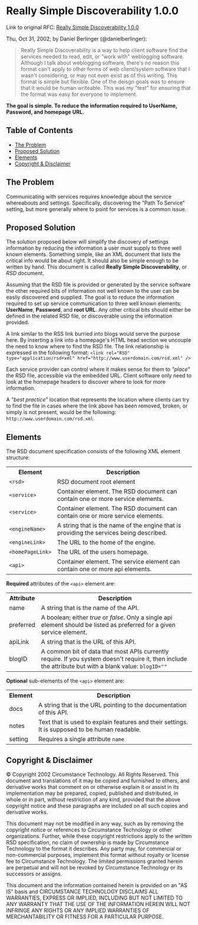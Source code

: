 # Really Simple Discoverability 1.0.0

Link to original RFC: [Really Simple Discoverability 1.0.0](http://archipelago.phrasewise.com/rsd)

Thu, Oct 31, 2002; by Daniel Berlinger (@danielberlinger):
> Really Simple Discoverability is a way to help client software find the services needed to read, edit, or "work with" weblogging software. 
> Although I talk about weblogging software, there's no reason this format can't apply to other forms of web client/system software that I wasn't considering, or may not even exist as of this writing. 
> This format is simple but flexible. One of the deisgn goals was to ensure that it would be human writeable. 
> This was my "test" for ensuring that the format was easy for everyone to implement.

**The goal is simple. To reduce the information required to UserName, Password, and homepage URL.**

## Table of Contents

* [The Problem](#the-problem)
* [Proposed Solution](#proposed-solution)
* [Elements](#elements)
* [Copyright & Disclaimer](#copyright--disclaimer)

## The Problem

Communicating with services requires knowledge about the service whereabouts and settings.
Specifically, discovering the "Path To Service" setting, but more generally where to point for services is a common issue.

## Proposed Solution

The solution proposed below will simplify the discovery of settings information by reducing the information a user must supply to three well known elements. 
Something simple, like an XML document that lists the critical info would be about right. It should also be simple enough to be written by hand. 
This document is called **Really Simple Discoverability**, or *RSD* document.

Assuming that the RSD file is provided or generated by the service software the other required bits of information not well known to the user can be easliy discovered and supplied.
The goal is to reduce the information required to set up service communication to three well known elements: **UserName**, **Password**, and **root URL**. 
Any other critical bits should either be defined in the related RSD file, or discoverable using the information provided.

A link similar to the RSS link burried into blogs would serve the purpose here.
By inserting a link into a homepage's HTML head section we uncouple the need to know where to find the RSD file. 
The link relationship is expressed in the following format:
```<link rel="RSD" type="application/rsd+xml" href="http://www.userdomain.com/rsd.xml" />```

Each service provider can control where it makes sense for them to *"place"* the RSD file, accessible via the embedded URL.
Client software only need to look at the homepage headers to discover where to look for more information.

A *"best practice"* location that represents the location where clients can try to find the file in cases where the link above has been removed, broken, or simply is not present, would be the following:
`http://www.userdomain.com/rsd.xml`.

## Elements

The RSD document specification consists of the following XML element structure:
<table>
<tr>
<th>Element</th>
<th>Description</th>
</tr>
<tr>
<td><code>&lt;rsd&gt;</code></td>
<td>RSD document root element</td>
</tr>
<tr>
<td><code>&lt;service&gt;</code></td>
<td>Container element. The RSD document can contain one or more service elements.</td>
</tr>
<tr>
<td><code>&lt;service&gt;</code></td>
<td>Container element. The RSD document can contain one or more service elements.</td>
</tr>
<tr>
<td><code>&lt;engineName&gt;</code></td>
<td>A string that is the name of the engine that is providing the services being described.</td>
</tr>
<tr>
<td><code>&lt;engineLink&gt;</code></td>
<td>The URL to the home of the engine.</td>
</tr>
<tr>
<td><code>&lt;homePageLink&gt;</code></td>
<td>The URL of the users homepage.</td>
</tr>
<tr>
<td><code>&lt;api&gt;</code></td>
<td>Container element. The service element can contain one or more api elements.</td>
</tr>
</table>

**Required** attributes of the `<api>` element are:
<table>
<tr>
<th>Attribute</th>
<th>Description</th>
</tr>
<tr>
<td>name</td>
<td>A string that is the name of the API.</td>
</tr>
<tr>
<td>preferred</td>
<td>A boolean; either <i>true</i> or <i>false</i>. Only a single api element should be listed as preferred for a given service element.</td>
</tr>
<tr>
<td>apiLink</td>
<td>A string that is the URL of this API.</td>
</tr>
<tr>
<td>blogID</td>
<td>A common bit of data that most APIs currently require. If you system doesn't require it, then include the attribute but with a blank value: <code>blogID=""</code></td>
</tr>
</table>

**Optional** sub-elements of the `<api>` element are:
<table>
<tr>
<th>Element</th>
<th>Description</th>
</tr>
<tr>
<td>docs</td>
<td>A string that is the URL pointing to the documentation of this API.</td>
</tr>
<tr>
<td>notes</td>
<td>Text that is used to explain features and their settings. It is supposed to be human readable.</td>
</tr>
<tr>
<td>setting</td>
<td>Requires a single attribute <code>name</code: a string which refers to the service-specific setting. The value is the service setting. Multiple setting elements are allowed.</td>
</tr>
</table>


## Copyright & Disclaimer

© Copyright 2002 Circumstance Technology. All Rights Reserved. This document and translations of it may be copied and furnished to others, and derivative works that comment on or otherwise explain it or assist in its implementation may be prepared, copied, published and distributed, in whole or in part, without restriction of any kind, provided that the above copyright notice and these paragraphs are included on all such copies and derivative works.

This document may not be modified in any way, such as by removing the copyright notice or references to Circumstance Technology or other organizations. Further, while these copyright restrictions apply to the written RSD specification, no claim of ownership is made by Circumstance Technology to the format it describes. Any party may, for commercial or non-commercial purposes, implement this format without royalty or license fee to Circumstance Technology. The limited permissions granted herein are perpetual and will not be revoked by Circumstance Technology or its successors or assigns.

This document and the information contained herein is provided on an "AS IS" basis and CIRCUMSTANCE TECHNOLOGY DISCLAIMS ALL WARRANTIES, EXPRESS OR IMPLIED, INCLUDING BUT NOT LIMITED TO ANY WARRANTY THAT THE USE OF THE INFORMATION HEREIN WILL NOT INFRINGE ANY RIGHTS OR ANY IMPLIED WARRANTIES OF MERCHANTABILITY OR FITNESS FOR A PARTICULAR PURPOSE.
